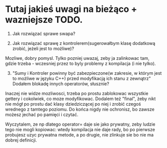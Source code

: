 Tutaj jakieś uwagi na bieżąco + wazniejsze TODO.
===

1. Jak rozwiązać sprawe swapa?


2. Jak rozwiązać sprawę z kontrolerem(sugerowałbym klasę dodatkową zrobić,
jeżeli jest to możliwe)?

Mozliwe, dobry pomysl. Tylko pozniej uwazaj, zeby ja zalinkowac
tam, gdzie trzeba - wczesniej przez to byly problemy z kompilacja (i nie tylko).

3. "Sumy i Kontroler powinny być zabezpieczone(w zakresie, w którym jest to
możliwe w języku C++) przed modyfikacją ich stanu z zewnątrz"
Dodałem blokadę innych operatorów, słusznie?

Inaczej nie widze mozliwosci, trzeba po prostu zablokowac wszystkie gettery
i cokolwiek, co moze modyfikowac.
Dodalem też "final", żeby nikt nie mógł po prostu dać klasy dziedziczącej po
niej i zrobić czegoś wrednego z tamtego poziomu. Do końca nigdy nie ochronisz,
bo zawsze możesz jechać po pamięci i czytać.

Wyczytalem, ze np dlatego operator= daje sie jako prywatny, zeby ludzie tego
nie mogli kopiowac: wtedy kompilacja nie daje rady, bo po pierwsze probujesz
uzyc prywatna metode, a po drugie, nie zlinkuje sie bo nie ma dobrej definicji.
